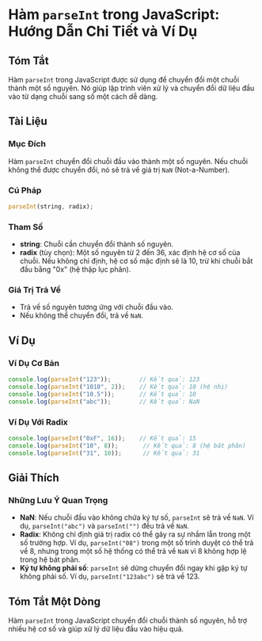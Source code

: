 <!--
Meta Description: # Hàm `parseInt` trong JavaScript: Hướng Dẫn Chi Tiết và Ví Dụ ## Tóm Tắt Hàm `parseInt` trong JavaScript được sử dụng để chuyển đổi một chuỗi thành m...
Meta Keywords: parseint, chuỗi, một, trả, chuyển
-->

# Hàm `parseInt` trong JavaScript: Hướng Dẫn Chi Tiết và Ví Dụ

## Tóm Tắt
Hàm `parseInt` trong JavaScript được sử dụng để chuyển đổi một chuỗi thành một số nguyên. Nó giúp lập trình viên xử lý và chuyển đổi dữ liệu đầu vào từ dạng chuỗi sang số một cách dễ dàng.

## Tài Liệu
### Mục Đích
Hàm `parseInt` chuyển đổi chuỗi đầu vào thành một số nguyên. Nếu chuỗi không thể được chuyển đổi, nó sẽ trả về giá trị `NaN` (Not-a-Number).

### Cú Pháp
```javascript
parseInt(string, radix);
```

### Tham Số
- **string**: Chuỗi cần chuyển đổi thành số nguyên.
- **radix** (tùy chọn): Một số nguyên từ 2 đến 36, xác định hệ cơ số của chuỗi. Nếu không chỉ định, hệ cơ số mặc định sẽ là 10, trừ khi chuỗi bắt đầu bằng "0x" (hệ thập lục phân).

### Giá Trị Trả Về
- Trả về số nguyên tương ứng với chuỗi đầu vào.
- Nếu không thể chuyển đổi, trả về `NaN`.

## Ví Dụ
### Ví Dụ Cơ Bản
```javascript
console.log(parseInt("123"));        // Kết quả: 123
console.log(parseInt("1010", 2));    // Kết quả: 10 (hệ nhị)
console.log(parseInt("10.5"));       // Kết quả: 10
console.log(parseInt("abc"));        // Kết quả: NaN
```

### Ví Dụ Với Radix
```javascript
console.log(parseInt("0xF", 16));    // Kết quả: 15
console.log(parseInt("10", 8));       // Kết quả: 8 (hệ bát phân)
console.log(parseInt("31", 10));      // Kết quả: 31
```

## Giải Thích
### Những Lưu Ý Quan Trọng
- **NaN**: Nếu chuỗi đầu vào không chứa ký tự số, `parseInt` sẽ trả về `NaN`. Ví dụ, `parseInt("abc")` và `parseInt("")` đều trả về `NaN`.
- **Radix**: Không chỉ định giá trị radix có thể gây ra sự nhầm lẫn trong một số trường hợp. Ví dụ, `parseInt("08")` trong một số trình duyệt có thể trả về 8, nhưng trong một số hệ thống có thể trả về `NaN` vì 8 không hợp lệ trong hệ bát phân.
- **Ký tự không phải số**: `parseInt` sẽ dừng chuyển đổi ngay khi gặp ký tự không phải số. Ví dụ, `parseInt("123abc")` sẽ trả về 123.

## Tóm Tắt Một Dòng
Hàm `parseInt` trong JavaScript chuyển đổi chuỗi thành số nguyên, hỗ trợ nhiều hệ cơ số và giúp xử lý dữ liệu đầu vào hiệu quả.